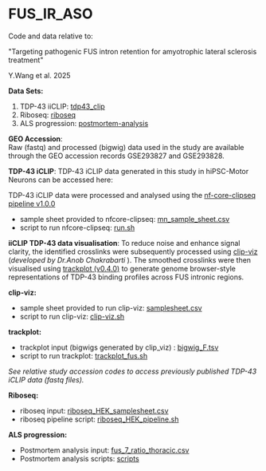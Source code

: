 # FUS_IR_ASO

Code and data relative to: 

"Targeting pathogenic FUS intron retention for amyotrophic lateral sclerosis treatment"  

 Y.Wang et al. 2025

**Data Sets:**

1. TDP-43 iiCLIP: [tdp43_clip](https://github.com/itsyiranwang/FUS_IR_ASO/tree/main/tdp43_clip)    
2. Riboseq: [riboseq](https://github.com/itsyiranwang/FUS_IR_ASO/tree/main/riboseq)
3. ALS progression:  [postmortem-analysis](https://github.com/itsyiranwang/FUS_IR_ASO/tree/main/postmortem-analysis)


**GEO Accession**:   
Raw (fastq) and processed (bigwig) data used in the study are available through the GEO accession records GSE293827 and GSE293828.


**TDP-43 iCLIP**: 
TDP-43 iCLIP data generated in this study in hiPSC-Motor Neurons can be accessed here:   
 
TDP-43 iCLIP data were processed and analysed using the [nf-core-clipseq pipeline v1.0.0](https://nf-co.re/clipseq/1.0.0/)  
- sample sheet provided to nfcore-clipseq: [mn_sample_sheet.csv](https://github.com/itsyiranwang/FUS_IR_ASO/blob/main/tdp43_clip/nfcore_clipseq/mn_sample_sheet.csv)    
- script to run nfcore-clipseq: [run.sh](https://github.com/itsyiranwang/FUS_IR_ASO/blob/main/tdp43_clip/nfcore_clipseq/run.sh)

**iiCLIP TDP-43 data visualisation**:  To reduce noise and enhance signal clarity, the identified crosslinks were subsequently processed using [clip-viz](https://github.com/amchakra/clip-viz)  (_developed by Dr.Anob Chakrabarti_ ). The smoothed crosslinks were then visualised using [trackplot (v0.4.0)](https://trackplot.readthedocs.io/en/latest/) to generate genome browser-style representations of TDP-43 binding profiles across FUS intronic regions.

**clip-viz:**   
- sample sheet provided to run clip-viz: [samplesheet.csv](https://github.com/itsyiranwang/FUS_IR_ASO/blob/main/tdp43_clip/clip_viz/samplesheet.csv)     
- script to run clip-viz: [clip-viz.sh](https://github.com/itsyiranwang/FUS_IR_ASO/blob/main/tdp43_clip/clip_viz/clip_viz.sh)   

**trackplot:**    
- trackplot input (bigwigs generated by clip_viz) : [bigwig_F.tsv](https://github.com/itsyiranwang/FUS_IR_ASO/blob/main/tdp43_clip/trackplot/bigwig_F.tsv)    
- script to run trackplot: [trackplot_fus.sh](https://github.com/itsyiranwang/FUS_IR_ASO/blob/main/tdp43_clip/trackplot/trackplot_fus.sh)   

_See relative study accession codes to access previously published TDP-43 iCLIP data (fastq files)._ 

**Riboseq:** 
- riboseq input: [riboseq_HEK_samplesheet.csv](https://github.com/itsyiranwang/FUS_IR_ASO/blob/main/riboseq/riboseq_HEK_samplesheet.csv)  
- riboseq pipeline script: [riboseq_HEK_pipeline.sh](https://github.com/itsyiranwang/FUS_IR_ASO/blob/main/riboseq/riboseq_HEK_pipeline.sh)  

**ALS progression:** 
- Postmortem analysis input: [fus_7_ratio_thoracic.csv](https://github.com/itsyiranwang/FUS_IR_ASO/blob/main/postmortem-analysis/input_files/fus_7_ratio_thoracic.csv)  
- Postmortem analysis scripts: [scripts](https://github.com/itsyiranwang/FUS_IR_ASO/tree/main/postmortem-analysis/scripts)  
